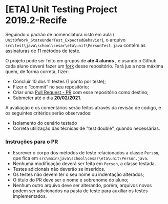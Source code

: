 # [ETA] Unit Testing Project<br> 2019.2-Recife

Seguindo o padrão de nomenclatura visto em aula (` UnitOfWork_StateUnderTest_ExpectedBehavior`), o arquivo `src\test\java\school\cesar\eta\unit\PersonTest.java` contém as assinaturas de 11 métodos de teste.

O projeto pode ser feito em grupos de **até 4 alunos** , e usando o Github cada aluno deverá fazer um [fork](https://docs.github.com/pt/free-pro-team@latest/github/getting-started-with-github/fork-a-repo) desse repositório. Fará jus a nota máxima quem, de forma correta, fizer:

- Concluir 10 dos 11 testes (1 ponto por teste);
- Fizer o “commit” no seu repositório;
- Criar uma [Pull Request - PR](https://docs.github.com/pt/free-pro-team@latest/github/collaborating-with-issues-and-pull-requests/creating-a-pull-request) com esse repositório como destino;
- Submeter até o dia **20/02/2021**.

A avaliação e os comentários serão feitos através da revisão de código, e os seguintes critérios serão observados:

- Isolamento do cenário testado
- Correta utilização das técnicas de "test double", quando necessárias.

### Instruções para o PR

- Escrever o corpo dos métodos de teste relacionados a classe `Person`, que fica em `src\main\java\school\cesar\eta\unit\Person.java`.
- Nenhuma modificação deverá ser feita em `Person`, a classe testada.
- Testes adicionais não deverão se inseridos.
- Os testes não devem ter o seu nome ou indentação alterados;
- O título do PR deve ser o nome e sobrenome do aluno;
- Nenhum outro arquivo deve ser alterando, porém, arquivos novos podem ser adicionados na pasta de teste para auxiliar os testes implementados.
